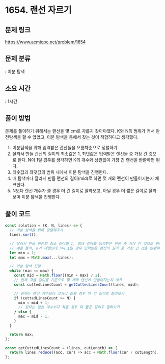 # 1654. 랜선 자르기

## 문제 링크

https://www.acmicpc.net/problem/1654

## 문제 분류

: 이분 탐색

## 소요 시간

: 1시간

## 풀이 방법

문제를 풀이하기 위해서는 랜선을 몇 cm로 자를지 찾아야했다. K와 N의 범위가 커서 완전탐색을 할 수 없었고, 이분 탐색을 통해서
찾는 것이 적합하다고 생각했다.

1. 이분탐색을 위해 입력받은 랜선들을 오름차순으로 정렬하기
2. 잘라서 만들 랜선의 길이의 최솟값은 1, 최댓값은 입력받은 랜선들 중 가장 긴 것으로 한다. N이 1일 경우를 생각하면 K의 개수와 상관없이 가장 긴 랜선을 반환하면 된다.
3. 최솟값과 최댓값의 범위 내에서 이분 탐색을 진행한다.
4. 매 탐색마다 잘라서 만들 랜선의 길이(mid)로 하면 몇 개의 랜선이 만들어지는지 체크한다.
5. N보다 랜선 개수가 클 경우 더 긴 길이로 잘라보고, 아닐 경우 더 짧은 길이로 잘라보며 이분 탐색을 진행한다.

## 풀이 코드

```js
const solution = (K, N, lines) => {
  // 이분 탐색을 위해 정렬해주기
  lines.sort();

  // 잘라서 만들 랜선의 최소 길이를 1, 최대 길이를 입력받은 랜선 중 가장 긴 것으로 한다.
  // 예를 들어, k가 여럿인데 n이 1일 경우 입력받은 랜선의 길이 중 가장 긴 것을 반환하면 되기 때문에
  let min = 1;
  let max = Math.max(...lines);

  // 이분 탐색 진행
  while (min <= max) {
    const mid = Math.floor((min + max) / 2);
    // 현재 자를 길이를 기준으로 몇 개의 랜선이 만들어지는지 체크
    const cuttedLinesCount = getCuttedLinesCount(lines, mid);

    // 원하는 랜선 개수보다 크거나 같을 경우 더 긴 길이로 잘라보기
    if (cuttedLinesCount >= N) {
      min = mid + 1;
      // 원하는 랜선 개수보다 적을 경우 더 짧은 길이로 잘라보기
    } else {
      max = mid - 1;
    }
  }

  return max;
};

const getCuttedLinesCount = (lines, cutLength) => {
  return lines.reduce((acc, cur) => acc + Math.floor(cur / cutLength), 0);
};
```
